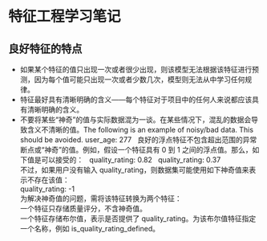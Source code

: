 # 特征工程学习笔记
## 良好特征的特点
* 如果某个特征的值只出现一次或者很少出现，则该模型无法根据该特征进行预测，因为每个值可能只出现一次或者少数几次，模型则无法从中学习任何规律。
* 特征最好具有清晰明确的含义——每个特征对于项目中的任何人来说都应该具有清晰明确的含义。
* 不要将某些“神奇”的值与实际数据混为一谈。在某些情况下，混乱的数据会导致含义不清晰的值。The following is an example of noisy/bad data. This should be avoided.
                user_age: 277  
良好的浮点特征不包含超出范围的异常断点或“神奇”的值。例如，假设一个特征具有 0 到 1 之间的浮点值。那么，如下值是可以接受的：  
                quality_rating: 0.82  
                quality_rating: 0.37  
不过，如果用户没有输入 quality_rating，则数据集可能使用如下神奇值来表示不存在该值：  
                quality_rating: -1  
为解决神奇值的问题，需将该特征转换为两个特征：  
一个特征只存储质量评分，不含神奇值。  
一个特征存储布尔值，表示是否提供了 quality_rating。为该布尔值特征指定一个名称，例如 is_quality_rating_defined。
```user age
